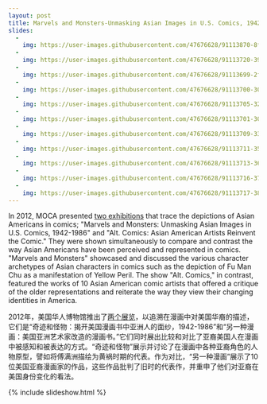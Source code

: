 ```yaml
---
layout: post
title: Marvels and Monsters-Unmasking Asian Images in U.S. Comics, 1942-1986 and Alt. Comics-Asian American Artists Reinvent the Comic, 2012
slides:
  -
    img: https://user-images.githubusercontent.com/47676628/91113870-8f0f3000-e654-11ea-8164-b01a0b70af0d.jpg
  -
    img: https://user-images.githubusercontent.com/47676628/91113720-393a8800-e654-11ea-9e08-6c7c5d4780b5.jpg
  -
    img: https://user-images.githubusercontent.com/47676628/91113699-2f188980-e654-11ea-8e39-ffb2c6f12bdf.jpg
  -
    img: https://user-images.githubusercontent.com/47676628/91113700-3049b680-e654-11ea-8f9e-7e0b40f4ae0c.jpg
  -
    img: https://user-images.githubusercontent.com/47676628/91113705-32137a00-e654-11ea-855a-61e79a0ebb2c.jpg
  -
    img: https://user-images.githubusercontent.com/47676628/91113701-30e24d00-e654-11ea-8677-57c74bafe400.jpg
  -
    img: https://user-images.githubusercontent.com/47676628/91113709-33dd3d80-e654-11ea-982f-bc3a54afccea.jpg
  -
    img: https://user-images.githubusercontent.com/47676628/91113711-350e6a80-e654-11ea-80f7-5031fa488be8.jpg
  -
    img: https://user-images.githubusercontent.com/47676628/91113713-363f9780-e654-11ea-9f2a-d76f360d4ef2.jpg
  -
    img: https://user-images.githubusercontent.com/47676628/91113716-3770c480-e654-11ea-88f5-a090f033607f.jpg
  -
    img: https://user-images.githubusercontent.com/47676628/91113717-38a1f180-e654-11ea-9002-debf13cbc85f.jpg
---
```


In 2012, MOCA presented [two exhibitions](http://www.mocanyc.org/exhibitions/past/marvels_and_monsters_and_altcomics) that trace the depictions of Asian Americans in comics;  "Marvels and Monsters: Unmasking Asian Images in U.S. Comics, 1942-1986" and "Alt. Comics: Asian American Artists Reinvent the Comic." They were shown simultaneously to compare and contrast the way Asian Americans have been perceived and represented in comics. "Marvels and Monsters" showcased and discussed the various character archetypes of Asian characters in comics such as the depiction of Fu Man Chu as a manifestation of Yellow Peril. The show "Alt. Comics," in contrast, featured the works of 10 Asian American comic artists that offered a critique of the older representations and reiterate the way they view their changing identities in America.

2012年，美国华人博物馆推出了[两个展览](http://www.mocanyc.org/exhibitions/past/marvels_and_monsters_and_altcomics)，以追溯在漫画中对美国华裔的描述，它们是“奇迹和怪物：揭开美国漫画书中亚洲人的面纱，1942-1986”和“另一种漫画：美国亚洲艺术家改造的漫画书。”它们同时展出比较和对比了亚裔美国人在漫画中被感知和被表达的方式。“奇迹和怪物”展示并讨论了在漫画中各种亚裔角色的人物原型，譬如将傅满洲描绘为黄祸时期的代表。作为对比，“另一种漫画”展示了10位美国亚裔漫画家的作品，这些作品批判了旧时的代表作，并重申了他们对亚裔在美国身份变化的看法。

{% include slideshow.html %}
